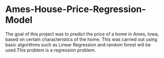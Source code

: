 # Ames-House-Price-Regression-Model
The goal of this project was to predict the price of a home in Ames, Iowa, based on certain characteristics of the home. This was carried out using basic algorithms such as Linear Regression and random forest will be used.This problem is a regression problem.

